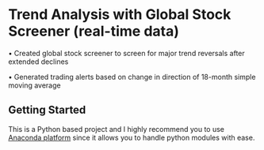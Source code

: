 # Trend Analysis with Global Stock Screener (real-time data)

•	Created global stock screener to screen for major trend reversals after extended declines

• Generated trading alerts based on change in direction of 18-month simple moving average

## Getting Started
This is a Python based project and I highly recommend you to use [Anaconda platform](https://www.anaconda.com/) since it allows you to handle python modules with ease. 

